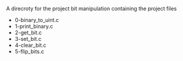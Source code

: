 A direcroty for the project bit manipulation containing the project files

* 0-binary_to_uint.c
* 1-print_binary.c
* 2-get_bit.c
* 3-set_bit.c
* 4-clear_bit.c
* 5-flip_bits.c